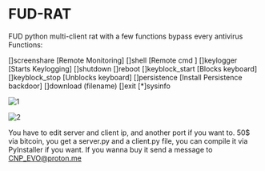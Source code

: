 # FUD-RAT
FUD python multi-client rat with a few functions bypass every antivirus Functions:

[]screenshare [Remote Monitoring] []shell [Remote cmd ] []keylogger [Starts Keylogging] []shutdown []reboot []keyblock_start [Blocks keyboard] []keyblock_stop [Unblocks keyboard] []persistence [Install Persistence backdoor] []download (filename) []exit [*]sysinfo


![1](https://user-images.githubusercontent.com/127155514/223265170-0b8e8062-6493-4000-8dc4-acd905e4c9dc.jpg)


![2](https://user-images.githubusercontent.com/127155514/223265230-57b70cd8-e81d-48db-9b5d-87e57d4cb621.jpg)


You have to edit server and client ip, and another port if you want to. 50$ via bitcoin, you get a server.py and a client.py file, you can compile it via PyInstaller if you want. If you wanna buy it send a message to CNP_EVO@proton.me
